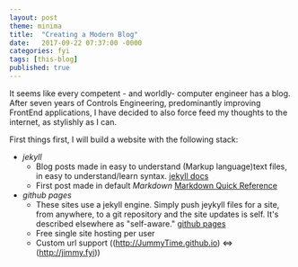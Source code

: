 ```yaml
---
layout: post
theme: minima
title:  "Creating a Modern Blog"
date:   2017-09-22 07:37:00 -0000
categories: fyi
tags: [this-blog]
published: true
---
```

It seems like every competent - and worldly- computer engineer has a blog. After seven years of Controls Engineering, predominantly improving FrontEnd applications, I have decided to also force feed my thoughts to the internet, as stylishly as I can.
<!--more-->

First things first,  I will build a website with the following stack:
- *jekyll*
  - Blog posts made in easy to understand (Markup language)text files, in easy to understand/learn syntax. [jekyll docs][jekyll-docs]
  - First post made in default *Markdown* [Markdown Quick Reference][Markdown-qr]
- *github pages*
  - These sites use a jekyll engine. Simply push jeykyll files for a site, from anywhere, to a git repository and the site updates is self. It's described elsewhere as "self-aware." [github pages][github-pages]
  - Free single site hosting per user
  - Custom url support ((http://JummyTime.github.io) <=> (http://jimmy.fyi))

[jekyll-docs]: https://jekyllrb.com/docs/home
[Markdown-qr]: https://github.com/adam-p/markdown-here/wiki/Markdown-Cheatsheet
[github-pages]:https://pages.github.com/
